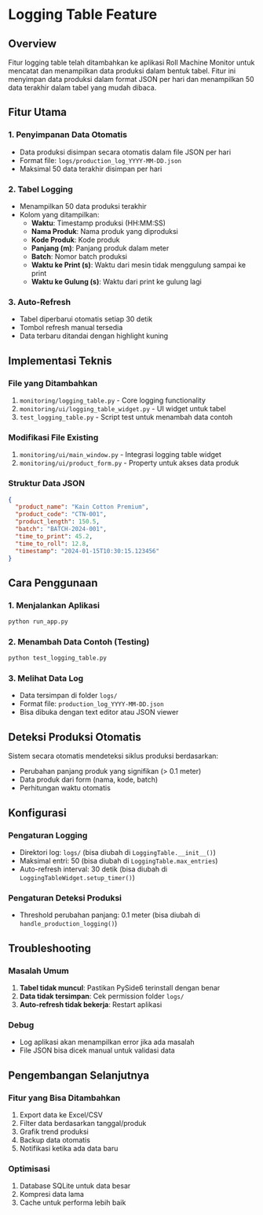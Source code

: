 # Logging Table Feature

## Overview
Fitur logging table telah ditambahkan ke aplikasi Roll Machine Monitor untuk mencatat dan menampilkan data produksi dalam bentuk tabel. Fitur ini menyimpan data produksi dalam format JSON per hari dan menampilkan 50 data terakhir dalam tabel yang mudah dibaca.

## Fitur Utama

### 1. Penyimpanan Data Otomatis
- Data produksi disimpan secara otomatis dalam file JSON per hari
- Format file: `logs/production_log_YYYY-MM-DD.json`
- Maksimal 50 data terakhir disimpan per hari

### 2. Tabel Logging
- Menampilkan 50 data produksi terakhir
- Kolom yang ditampilkan:
  - **Waktu**: Timestamp produksi (HH:MM:SS)
  - **Nama Produk**: Nama produk yang diproduksi
  - **Kode Produk**: Kode produk
  - **Panjang (m)**: Panjang produk dalam meter
  - **Batch**: Nomor batch produksi
  - **Waktu ke Print (s)**: Waktu dari mesin tidak menggulung sampai ke print
  - **Waktu ke Gulung (s)**: Waktu dari print ke gulung lagi

### 3. Auto-Refresh
- Tabel diperbarui otomatis setiap 30 detik
- Tombol refresh manual tersedia
- Data terbaru ditandai dengan highlight kuning

## Implementasi Teknis

### File yang Ditambahkan
1. `monitoring/logging_table.py` - Core logging functionality
2. `monitoring/ui/logging_table_widget.py` - UI widget untuk tabel
3. `test_logging_table.py` - Script test untuk menambah data contoh

### Modifikasi File Existing
1. `monitoring/ui/main_window.py` - Integrasi logging table widget
2. `monitoring/ui/product_form.py` - Property untuk akses data produk

### Struktur Data JSON
```json
{
  "product_name": "Kain Cotton Premium",
  "product_code": "CTN-001", 
  "product_length": 150.5,
  "batch": "BATCH-2024-001",
  "time_to_print": 45.2,
  "time_to_roll": 12.8,
  "timestamp": "2024-01-15T10:30:15.123456"
}
```

## Cara Penggunaan

### 1. Menjalankan Aplikasi
```bash
python run_app.py
```

### 2. Menambah Data Contoh (Testing)
```bash
python test_logging_table.py
```

### 3. Melihat Data Log
- Data tersimpan di folder `logs/`
- Format file: `production_log_YYYY-MM-DD.json`
- Bisa dibuka dengan text editor atau JSON viewer

## Deteksi Produksi Otomatis

Sistem secara otomatis mendeteksi siklus produksi berdasarkan:
- Perubahan panjang produk yang signifikan (> 0.1 meter)
- Data produk dari form (nama, kode, batch)
- Perhitungan waktu otomatis

## Konfigurasi

### Pengaturan Logging
- Direktori log: `logs/` (bisa diubah di `LoggingTable.__init__()`)
- Maksimal entri: 50 (bisa diubah di `LoggingTable.max_entries`)
- Auto-refresh interval: 30 detik (bisa diubah di `LoggingTableWidget.setup_timer()`)

### Pengaturan Deteksi Produksi
- Threshold perubahan panjang: 0.1 meter (bisa diubah di `handle_production_logging()`)

## Troubleshooting

### Masalah Umum
1. **Tabel tidak muncul**: Pastikan PySide6 terinstall dengan benar
2. **Data tidak tersimpan**: Cek permission folder `logs/`
3. **Auto-refresh tidak bekerja**: Restart aplikasi

### Debug
- Log aplikasi akan menampilkan error jika ada masalah
- File JSON bisa dicek manual untuk validasi data

## Pengembangan Selanjutnya

### Fitur yang Bisa Ditambahkan
1. Export data ke Excel/CSV
2. Filter data berdasarkan tanggal/produk
3. Grafik trend produksi
4. Backup data otomatis
5. Notifikasi ketika ada data baru

### Optimisasi
1. Database SQLite untuk data besar
2. Kompresi data lama
3. Cache untuk performa lebih baik 